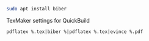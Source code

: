 ```bash
sudo apt install biber
```

TexMaker settings for QuickBuild

```
pdflatex %.tex|biber %|pdflatex %.tex|evince %.pdf
```